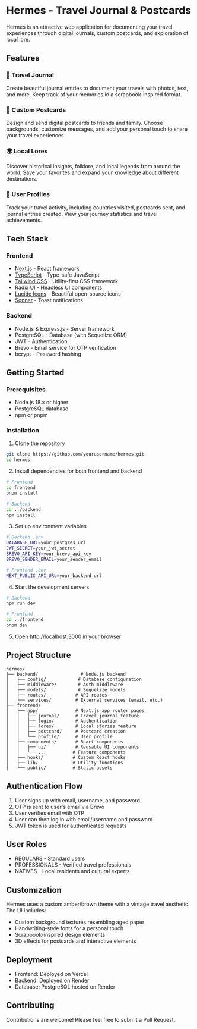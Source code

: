 # Hermes - Travel Journal & Postcards

Hermes is an attractive web application for documenting your travel experiences through digital journals, custom postcards, and exploration of local lore.

## Features

### 📔 Travel Journal
Create beautiful journal entries to document your travels with photos, text, and more. Keep track of your memories in a scrapbook-inspired format.

### 📮 Custom Postcards
Design and send digital postcards to friends and family. Choose backgrounds, customize messages, and add your personal touch to share your travel experiences.

### 🌍 Local Lores
Discover historical insights, folklore, and local legends from around the world. Save your favorites and expand your knowledge about different destinations.

### 👤 User Profiles
Track your travel activity, including countries visited, postcards sent, and journal entries created. View your journey statistics and travel achievements.

## Tech Stack

### Frontend
- [Next.js](https://nextjs.org/) - React framework
- [TypeScript](https://www.typescriptlang.org/) - Type-safe JavaScript
- [Tailwind CSS](https://tailwindcss.com/) - Utility-first CSS framework
- [Radix UI](https://www.radix-ui.com/) - Headless UI components
- [Lucide Icons](https://lucide.dev/) - Beautiful open-source icons
- [Sonner](https://sonner.emilkowal.ski/) - Toast notifications

### Backend
- Node.js & Express.js - Server framework
- PostgreSQL - Database (with Sequelize ORM)
- JWT - Authentication
- Brevo - Email service for OTP verification
- bcrypt - Password hashing

## Getting Started

### Prerequisites
- Node.js 18.x or higher
- PostgreSQL database
- npm or pnpm

### Installation

1. Clone the repository
```sh
git clone https://github.com/yourusername/hermes.git
cd hermes
```

2. Install dependencies for both frontend and backend
```sh
# Frontend
cd frontend
pnpm install

# Backend
cd ../backend
npm install
```

3. Set up environment variables
```sh
# Backend .env
DATABASE_URL=your_postgres_url
JWT_SECRET=your_jwt_secret
BREVO_API_KEY=your_brevo_api_key
BREVO_SENDER_EMAIL=your_sender_email

# Frontend .env
NEXT_PUBLIC_API_URL=your_backend_url
```

4. Start the development servers
```sh
# Backend
npm run dev

# Frontend
cd ../frontend
pnpm dev
```

5. Open [http://localhost:3000](http://localhost:3000) in your browser

## Project Structure

```
hermes/
├── backend/                # Node.js backend
│   ├── config/            # Database configuration
│   ├── middleware/        # Auth middleware
│   ├── models/            # Sequelize models
│   ├── routes/           # API routes
│   └── services/         # External services (email, etc.)
├── frontend/
│   ├── app/              # Next.js app router pages
│   │   ├── journal/      # Travel journal feature
│   │   ├── login/        # Authentication
│   │   ├── lores/        # Local stories feature
│   │   ├── postcard/     # Postcard creation
│   │   └── profile/      # User profile
│   ├── components/       # React components
│   │   ├── ui/           # Reusable UI components
│   │   └── ...          # Feature components
│   ├── hooks/           # Custom React hooks
│   ├── lib/             # Utility functions
│   └── public/          # Static assets
```

## Authentication Flow

1. User signs up with email, username, and password
2. OTP is sent to user's email via Brevo
3. User verifies email with OTP
4. User can then log in with email/username and password
5. JWT token is used for authenticated requests

## User Roles

- REGULARS - Standard users
- PROFESSIONALS - Verified travel professionals
- NATIVES - Local residents and cultural experts

## Customization

Hermes uses a custom amber/brown theme with a vintage travel aesthetic. The UI includes:

- Custom background textures resembling aged paper
- Handwriting-style fonts for a personal touch
- Scrapbook-inspired design elements
- 3D effects for postcards and interactive elements

## Deployment

- Frontend: Deployed on Vercel
- Backend: Deployed on Render
- Database: PostgreSQL hosted on Render

## Contributing

Contributions are welcome! Please feel free to submit a Pull Request.

